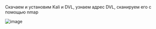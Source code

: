 Скачаем и установим Kali и DVL, узнаем адрес DVL, сканируем его с помощью nmap

![image](https://github.com/artemkolonin/TOIB_PR/assets/56628455/8758f1e9-f95d-4bce-8d42-02f6096a9c59)


